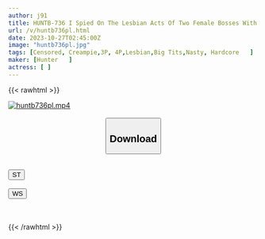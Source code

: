 ```yaml
---
author: j91
title: HUNTB-736 I Spied On The Lesbian Acts Of Two Female Bosses With Big Breasts And Big Butts! Instead Of A Dildo, The Erect Penis Is Pulled Out With A Double Piston Of Big Breasts And Big Ass Sandwich!
url: /v/huntb736pl.html
date: 2023-10-27T02:45:00Z
image: "huntb736pl.jpg"
tags: [Censored, Creampie,3P, 4P,Lesbian,Big Tits,Nasty, Hardcore	]
maker: [Hunter   ]
actress: [ ]
---
```



{{< rawhtml >}}

<div class="video" data-videoid="8Pg02YP3G7iokeJ">
    <a href="javascript:;">
        <img src="https://my.j91.asia/v/huntb736pl.jpg" width="WIDTH" height="HEIGHT" alt="huntb736pl.mp4" loading="lazy">
    </a>
</div>

<script type="text/javascript" src="https://j91.asia/asset/on-demand-st.js"></script>

<br>
  <link rel="stylesheet" href="https://j91.asia/asset/bs5.css">
  
  <center>
  <button class="btn btn-primary" type="button" data-bs-toggle="collapse" data-bs-target=".multi-collapse" aria-expanded="false" aria-controls="multiCollapseExample1 multiCollapseExample2"><h2>Download</h2></button></center>
</p>
<div class="row">
  <div class="col">
    <div class="collapse multi-collapse" id="multiCollapseExample1">
      <div class="card card-body">
	      	      <br>
<div class="buttons">  
<a href="https://streamtape.to/v/8Pg02YP3G7iokeJ"><button class="btn-hover color-3"><i class="fa fa-download"></i> ST</button></a></div>
    </div>
  </div>
</div>
  <div class="col">
    <div class="collapse multi-collapse" id="multiCollapseExample2">
      <div class="card card-body">
	      <br>
<div class="buttons">
    <a href="https://wolfstream.tv/8enrav8exare"><button class="btn-hover color-9"><i class="fa fa-download"></i> WS</button></a></div>
<br><br>
      </div>
    </div>
  </div>
</div>

{{< /rawhtml >}}